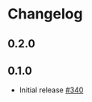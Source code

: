 # Changelog

## 0.2.0

## 0.1.0
* Initial release [#340](https://github.com/jellyfish-dev/membrane_rtc_engine/pull/340)
